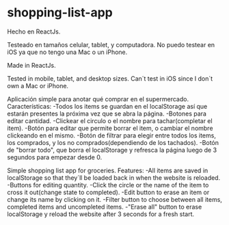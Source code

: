 # shopping-list-app

Hecho en ReactJs.

Testeado en tamaños celular, tablet, y computadora. No puedo testear en iOS ya que no tengo una Mac o un iPhone.

Made in ReactJs.

Tested in mobile, tablet, and desktop sizes. Can´t test in iOS since I don´t own a Mac or iPhone.
 
 
Aplicación simple para anotar qué comprar en el supermercado.
Características: 
  -Todos los items se guardan en el localStorage así que estarán presentes la próxima vez que se abra la página.
  -Botones para editar cantidad.
  -Clickear el circulo o el nombre para tachar(completar el item).
  -Botón para editar que permite borrar el item, o cambiar el nombre clickeando en el mismo.
  -Botón de filtrar para elegir entre todos los items, los comprados, y los no comprados(dependiendo de los tachados).
  -Botón de "borrar todo", que borra el localStorage y refresca la página luego de 3 segundos para empezar desde 0.
  
  
Simple shopping list app for groceries.
Features:
  -All items are saved in localStorage so that they´ll be loaded back in when the website is reloaded.
  -Buttons for editing quantity.
  -Click the circle or the name of the item to cross it out(change state to completed).
  -Edit button to erase an item or change its name by clicking on it.
  -Filter button to choose between all items, completed items and uncompleted items.
  -"Erase all" button to erase localStorage y reload the website after 3 seconds for a fresh start.
